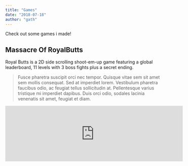 ```yaml
---
title: "Games"
date: "2018-07-18"
author: "gath" 
---
```


Check out some games i made!

## Massacre Of RoyalButts

Royal Butts is a 2D side scrolling shoot-em-up game featuring a global leaderboard, 11 levels with 3 boss fights plus a secret ending.

> Fusce pharetra suscipit orci nec tempor. Quisque vitae sem sit amet sem mollis consequat. Sed at imperdiet lorem. Vestibulum pharetra faucibus odio, ac feugiat tellus sollicitudin at. Pellentesque varius tristique mi imperdiet dapibus. Duis orci odio, sodales lacinia venenatis sit amet, feugiat et diam.

<center><iframe src="https://itch.io/embed/1176141?linkback=true&amp;border_width=5&amp;bg_color=000000&amp;fg_color=F2EEDE&amp;link_color=F2EEDE&amp;border_color=000000" width="560" height="175" frameborder="0"><a href="https://dread-i.itch.io/aul">Aul by Dreadi</a></iframe></center>
